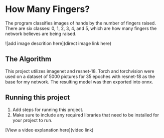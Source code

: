 # How Many Fingers?

The program classifies images of hands by the number of fingers raised. There are six classes: 0, 1, 2, 3, 4, and 5, which are how many fingers the network believes are being raised.

![add image descrition here](direct image link here)

## The Algorithm

This project utilizes imagenet and resnet-18. Torch and torchvision were used on a dataset of 5000 pictures for 35 epoches with resnet-18 as the base for my network. The resulting model was then exported into onnx.

## Running this project

1. Add steps for running this project.
2. Make sure to include any required libraries that need to be installed for your project to run.

[View a video explanation here](video link)
